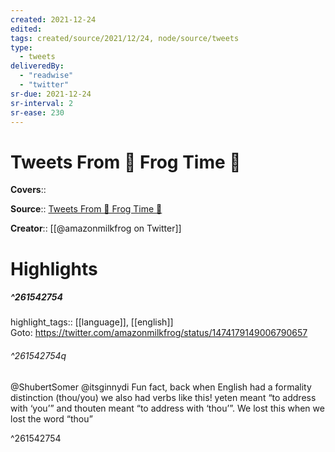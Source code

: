 ```yaml
---
created: 2021-12-24
edited:
tags: created/source/2021/12/24, node/source/tweets
type: 
  - tweets
deliveredBy: 
  - "readwise"
  - "twitter"
sr-due: 2021-12-24
sr-interval: 2
sr-ease: 230
---
```

# Tweets From 🐸 Frog Time 🐸

**Covers**:: 

**Source**:: [Tweets From 🐸 Frog Time 🐸](https://twitter.com/amazonmilkfrog)

**Creator**:: [[@amazonmilkfrog on Twitter]]

# Highlights
##### ^261542754

highlight_tags:: [[language]], [[english]]   
Goto: https://twitter.com/amazonmilkfrog/status/1474179149006790657  

###### ^261542754q

@ShubertSomer @itsginnydi Fun fact, back when English had a formality distinction (thou/you) we also had verbs like this! yeten meant “to address with ‘you’” and thouten meant “to address with ‘thou’”. We lost this when we lost the word “thou” 

^261542754

